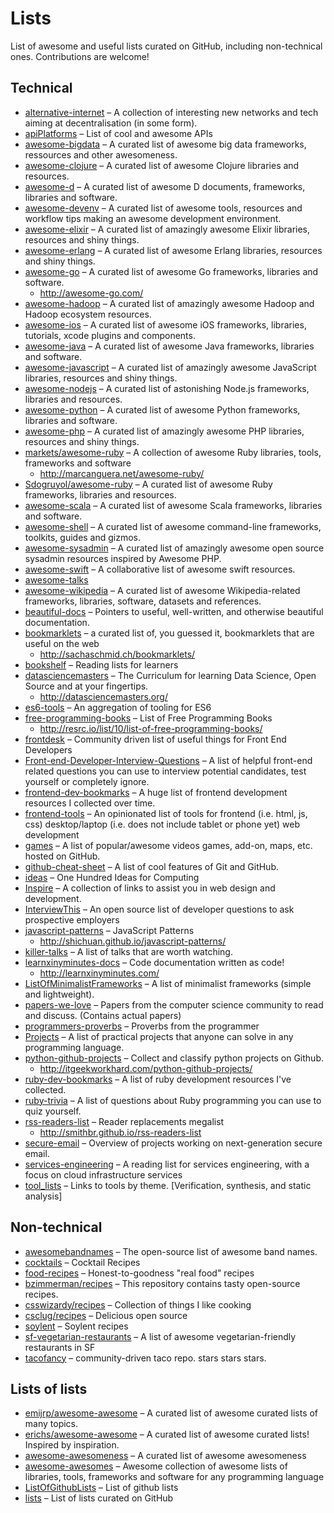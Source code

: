 # Lists

List of awesome and useful lists curated on GitHub, including non-technical ones. Contributions are welcome!

## Technical

* [alternative-internet](https://github.com/redecentralize/alternative-internet) – A collection of interesting new networks and tech aiming at decentralisation (in some form).
* [apiPlatforms](https://github.com/opentok/apiPlatforms) – List of cool and awesome APIs
* [awesome-bigdata](https://github.com/onurakpolat/awesome-bigdata) – A curated list of awesome big data frameworks, ressources and other awesomeness.
* [awesome-clojure](https://github.com/razum2um/awesome-clojure) – A curated list of awesome Clojure libraries and resources.
* [awesome-d](https://github.com/zhaopuming/awesome-d) – A curated list of awesome D documents, frameworks, libraries and software.
* [awesome-devenv](https://github.com/jondot/awesome-devenv) – A curated list of awesome tools, resources and workflow tips making an awesome development environment.
* [awesome-elixir](https://github.com/h4cc/awesome-elixir) – A curated list of amazingly awesome Elixir libraries, resources and shiny things.
* [awesome-erlang](https://github.com/drobakowski/awesome-erlang) – A curated list of awesome Erlang libraries, resources and shiny things.
* [awesome-go](https://github.com/avelino/awesome-go) – A curated list of awesome Go frameworks, libraries and software.
  * http://awesome-go.com/
* [awesome-hadoop](https://github.com/youngwookim/awesome-hadoop) – A curated list of amazingly awesome Hadoop and Hadoop ecosystem resources.
* [awesome-ios](https://github.com/vsouza/awesome-ios) – A curated list of awesome iOS frameworks, libraries, tutorials, xcode plugins and components.
* [awesome-java](https://github.com/akullpp/awesome-java) – A curated list of awesome Java frameworks, libraries and software.
* [awesome-javascript](https://github.com/sorrycc/awesome-javascript) – A curated list of amazingly awesome JavaScript libraries, resources and shiny things.
* [awesome-nodejs](https://github.com/vndmtrx/awesome-nodejs) – A curated list of astonishing Node.js frameworks, libraries and resources. 
* [awesome-python](https://github.com/vinta/awesome-python) – A curated list of awesome Python frameworks, libraries and software.
* [awesome-php](https://github.com/ziadoz/awesome-php) – A curated list of amazingly awesome PHP libraries, resources and shiny things.
* [markets/awesome-ruby](https://github.com/markets/awesome-ruby) – A collection of awesome Ruby libraries, tools, frameworks and software
  * http://marcanguera.net/awesome-ruby/
* [Sdogruyol/awesome-ruby](https://github.com/Sdogruyol/awesome-ruby) – A curated list of awesome Ruby frameworks, libraries and resources.
* [awesome-scala](https://github.com/lauris/awesome-scala) – A curated list of awesome Scala frameworks, libraries and software.
* [awesome-shell](https://github.com/alebcay/awesome-shell) – A curated list of awesome command-line frameworks, toolkits, guides and gizmos.
* [awesome-sysadmin](https://github.com/kahun/awesome-sysadmin) – A curated list of amazingly awesome open source sysadmin resources inspired by Awesome PHP.
* [awesome-swift](https://github.com/matteocrippa/awesome-swift) – A collaborative list of awesome swift resources.
* [awesome-talks](https://github.com/JanVanRyswyck/awesome-talks)
* [awesome-wikipedia](https://github.com/emijrp/awesome-wikipedia) – A curated list of awesome Wikipedia-related frameworks, libraries, software, datasets and references.
* [beautiful-docs](https://github.com/PharkMillups/beautiful-docs) – Pointers to useful, well-written, and otherwise beautiful documentation.
* [bookmarklets](https://github.com/RadLikeWhoa/bookmarklets) – a curated list of, you guessed it, bookmarklets that are useful on the web
  * http://sachaschmid.ch/bookmarklets/
* [bookshelf](https://github.com/OpenTechSchool/bookshelf) – Reading lists for learners
* [datasciencemasters](https://github.com/datasciencemasters/go) – The Curriculum for learning Data Science, Open Source and at your fingertips.
  * http://datasciencemasters.org/
* [es6-tools](https://github.com/addyosmani/es6-tools) – An aggregation of tooling for ES6
* [free-programming-books](https://github.com/vhf/free-programming-books) – List of Free Programming Books 
  * http://resrc.io/list/10/list-of-free-programming-books/
* [frontdesk](https://github.com/miripiruni/frontdesk) – Community driven list of useful things for Front End Developers
* [Front-end-Developer-Interview-Questions](https://github.com/darcyclarke/Front-end-Developer-Interview-Questions) – A list of helpful front-end related questions you can use to interview potential candidates, test yourself or completely ignore.
* [frontend-dev-bookmarks](https://github.com/dypsilon/frontend-dev-bookmarks) – A huge list of frontend development resources I collected over time.
* [frontend-tools](https://github.com/codylindley/frontend-tools) – An opinionated list of tools for frontend (i.e. html, js, css) desktop/laptop (i.e. does not include tablet or phone yet) web development
* [games](https://github.com/leereilly/games) – A list of popular/awesome videos games, add-on, maps, etc. hosted on GitHub.
* [github-cheat-sheet](https://github.com/tiimgreen/github-cheat-sheet) – A list of cool features of Git and GitHub.
* [ideas](https://github.com/samsquire/ideas) – One Hundred Ideas for Computing
* [Inspire](https://github.com/Codingbean/Inspire) – A collection of links to assist you in web design and development.
* [InterviewThis](https://github.com/ChiperSoft/InterviewThis) – An open source list of developer questions to ask prospective employers
* [javascript-patterns](https://github.com/shichuan/javascript-patterns) – JavaScript Patterns
  * http://shichuan.github.io/javascript-patterns/
* [killer-talks](https://github.com/PharkMillups/killer-talks) – A list of talks that are worth watching.
* [learnxinyminutes-docs](https://github.com/adambard/learnxinyminutes-docs) – Code documentation written as code!
  * http://learnxinyminutes.com/
* [ListOfMinimalistFrameworks](https://github.com/neiesc/ListOfMinimalistFrameworks) – A list of minimalist frameworks (simple and lightweight).
* [papers-we-love](https://github.com/papers-we-love/papers-we-love) – Papers from the computer science community to read and discuss. (Contains actual papers)
* [programmers-proverbs](https://github.com/AntJanus/programmers-proverbs) – Proverbs from the programmer
* [Projects](https://github.com/karan/Projects) – A list of practical projects that anyone can solve in any programming language.
* [python-github-projects](https://github.com/checkcheckzz/python-github-projects) – Collect and classify python projects on Github.
  * http://itgeekworkhard.com/python-github-projects/
* [ruby-dev-bookmarks](https://github.com/saberma/ruby-dev-bookmarks) – A list of ruby development resources I've collected.
* [ruby-trivia](https://github.com/gregstallings/ruby-trivia) – A list of questions about Ruby programming you can use to quiz yourself.
* [rss-readers-list](https://github.com/smithbr/rss-readers-list) – Reader replacements megalist
  * http://smithbr.github.io/rss-readers-list
* [secure-email](https://github.com/OpenTechFund/secure-email) – Overview of projects working on next-generation secure email.
* [services-engineering](https://github.com/mmcgrana/services-engineering) – A reading list for services engineering, with a focus on cloud infrastructure services
* [tool_lists](https://github.com/johnyf/tool_lists) – Links to tools by theme. [Verification, synthesis, and static analysis]

## Non-technical

* [awesomebandnames](https://github.com/LycaonIsAWolf/awesomebandnames) – The open-source list of awesome band names.
* [cocktails](https://github.com/balevine/cocktails) – Cocktail Recipes
* [food-recipes](https://github.com/obfuscurity/food-recipes) – Honest-to-goodness "real food" recipes
* [bzimmerman/recipes](https://github.com/bzimmerman/recipes) – This repository contains tasty open-source recipes.
* [csswizardy/recipes](https://github.com/csswizardry/recipes) – Collection of things I like cooking
* [csclug/recipes](https://github.com/csclug/recipes) – Delicious open source
* [soylent](https://github.com/zda/soylent) – Soylent recipes
* [sf-vegetarian-restaurants](https://github.com/mojombo/sf-vegetarian-restaurants) – A list of awesome vegetarian-friendly restaurants in SF
* [tacofancy](https://github.com/sinker/tacofancy) – community-driven taco repo. stars stars stars.

## Lists of lists

* [emijrp/awesome-awesome](https://github.com/emijrp/awesome-awesome) – A curated list of awesome curated lists of many topics.
* [erichs/awesome-awesome](https://github.com/erichs/awesome-awesome) – A curated list of awesome curated lists! Inspired by inspiration.
* [awesome-awesomeness](https://github.com/bayandin/awesome-awesomeness) – A curated list of awesome awesomeness
* [awesome-awesomes](https://github.com/fleveque/awesome-awesomes) – Awesome collection of awesome lists of libraries, tools, frameworks and software for any programming language
* [ListOfGithubLists](https://github.com/asciimoo/ListOfGithubLists) – List of github lists
* [lists](https://github.com/jnv/lists) – List of lists curated on GitHub
